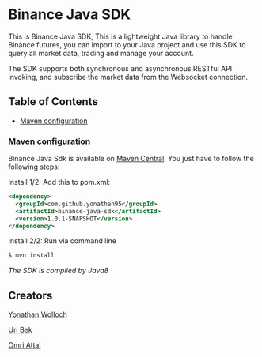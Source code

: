 # Binance Java SDK

This is Binance Java SDK, This is a lightweight Java library to handle Binance futures, you can import to your Java project and use this SDK to query all market data, trading and manage your account.

The SDK supports both synchronous and asynchronous RESTful API invoking, and subscribe the market data from the Websocket connection.


## Table of Contents

- [Maven configuration](#Beginning)

### Maven configuration

Binance Java Sdk is available on [Maven Central](http://search.maven.org/#search). You just have to follow the following steps:

Install 1/2: Add this to pom.xml:

```xml
<dependency>
  <groupId>com.github.yonathan95</groupId>
  <artifactId>binance-java-sdk</artifactId>
  <version>1.0.1-SNAPSHOT</version>
</dependency>
```

Install 2/2: Run via command line

```xml
$ mvn install
```
*The SDK is compiled by Java8*

## Creators
[Yonathan Wolloch](https://github.com/yonathan95)

[Uri Bek](https://github.com/urib94)

[Omri Attal](https://github.com/omriattal)
